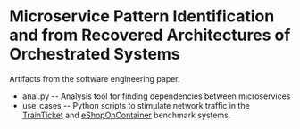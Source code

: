 # Microservice Pattern Identification and from Recovered Architectures of Orchestrated Systems
Artifacts from the software engineering paper.
* anal.py -- Analysis tool for finding dependencies between microservices
* use_cases -- Python scripts to stimulate network traffic in the [TrainTicket](https://github.com/FudanSELab/train-ticket) and [eShopOnContainer](https://github.com/dotnet-architecture/eShopOnContainers) benchmark systems.
